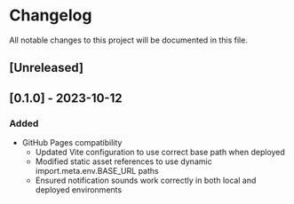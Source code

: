 # Changelog

All notable changes to this project will be documented in this file.

## [Unreleased]

## [0.1.0] - 2023-10-12

### Added
- GitHub Pages compatibility 
  - Updated Vite configuration to use correct base path when deployed
  - Modified static asset references to use dynamic import.meta.env.BASE_URL paths
  - Ensured notification sounds work correctly in both local and deployed environments